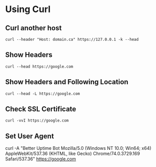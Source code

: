 # Using Curl
## Curl another host 
```
curl --header "Host: domain.ca" https://127.0.0.1 -k --head
```
## Show Headers
```
curl --head https://google.com
```
## Show Headers and Following Location
```
curl --head -L https://google.com
```
## Check SSL Certificate
```
curl -vvI https://google.com
```
## Set User Agent
curl -A "Better Uptime Bot Mozilla/5.0 (Windows NT 10.0; Win64; x64) AppleWebKit/537.36 (KHTML, like Gecko) Chrome/74.0.3729.169 Safari/537.36" https://google.com